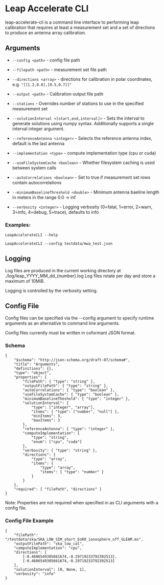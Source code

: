 # Leap Accelerate CLI

leap-accelerate-cli is a command line interface to performing leap calibration that requires at least a measurement set and a set of directions to produce an antenna array calibration.

## Arguments

* `--config <path>` - config file path

* `--filepath <path>` - measurement set file path

* `--directions <array>` - directions for calibration in polar coordinates, e.g. `"[[1.2,0.8],[0.5,0.7]]"`

* `--output <path>` - Calibration output file path

* `--stations` - Overrides number of stations to use in the specified measurement set

* `--solutionInterval <[start,end,interval]>` - Sets the interval to generate solutions using numpy syntax. Additionally supports a single interval integer argument.

* `--referenceAntenna <integer>` - Selects the reference antenna index, default is the last antenna

* `--implementation <type>` - compute implementation type (cpu or cuda)

* `--useFileSystemCache <boolean>` - Whether filesystem caching is used between system calls

* `--autoCorrelations <boolean>` - Set to true if measurement set rows contain autocorrelations

* `--minimumBaselineThreshold <double>` - Minimum antenna baeline length in meters in the range 0.0 -> inf

* `--verbosity <integer>` - Logging verbosity (0=fatal, 1=error, 2=warn, 3=info, 4=debug, 5=trace), defaults to info

### Examples:

`LeapAccelerateCLI --help`

`LeapAccelerateCLI --config testdata/mwa_test.json`

## Logging

Log files are produced in the current working directory at ./log/leap_YYYY_MM_dd_{number}.log Log files rotate per day and store a maximum of 10MiB.

Logging is controlled by the verbosity setting.

## Config File

Config files can be specified via the --config argument to specify runtime arguments as an alternative to command line arguments.

Config files currently must be written in coformant JSON format.

### Schema

```
{
    "$schema": "http://json-schema.org/draft-07/schema#",
    "title": "Arguments",
    "definitions": {},
    "type": "object",
    "properties": {
        "filePath": { "type": "string" },
        "outputFilePath": { "type": "string" },
        "autoCorrelations": { "type": "boolean" },
        "useFileSystemCache": { "type": "boolean" },
        "minimumBaselineTheshold": { "type": "integer" },
        "solutionInterval": {
            "type": ["integer", "array"],
            "items": { "type": ["number", "null"] },
            "minItems": 3,
            "maxItems": 3
        },
        "referenceAntenna": { "type": "integer" },
        "computeImplementation": {
            "type": "string",
            "enum": ["cpu", "cuda"]
        },
        "verbosity": { "type": "string" },
        "directions": {
            "type": "array",
            "items": {
                "type": "array",
                "items": { "type": "number" }
            }
        }
    },
    "required": [ "filePath", "directions" ]
}
```

Note: Properties are not required when specified in as CLI arguments with a config file.

### Config File Example

```
{
    "filePath": "/testdata/ska/SKA_LOW_SIM_short_EoR0_ionosphere_off_GLEAM.ms",
    "outputFilePath": "ska_low_cal",
    "computeImplementation": "cpu",
    "directions": [
        [-0.4606549305661674,-0.29719233792392513],
        [-0.4606549305661674,-0.29719233792392513]
    ],
    "solutionInterval": [0, None, 1],
    "verbosity": "info"
}
```
